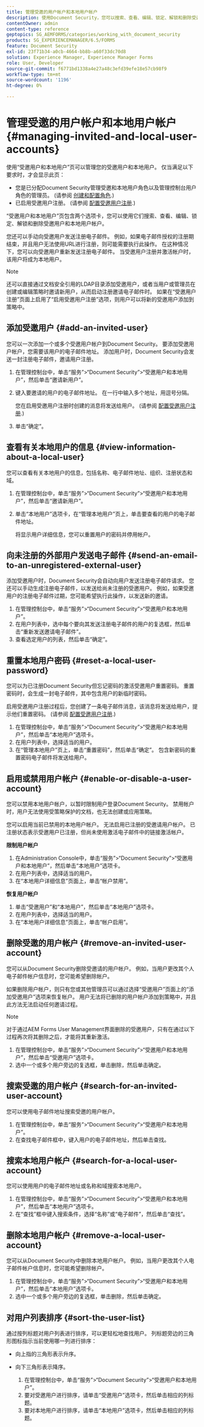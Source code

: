 ```yaml
---
title: 管理受邀的用户帐户和本地用户帐户
description: 使用Document Security，您可以搜索、查看、编辑、锁定、解锁和删除受邀和本地用户帐户。
contentOwner: admin
content-type: reference
geptopics: SG_AEMFORMS/categories/working_with_document_security
products: SG_EXPERIENCEMANAGER/6.5/FORMS
feature: Document Security
exl-id: 23f71b34-a0cb-4664-bb8b-a60f33dc70d8
solution: Experience Manager, Experience Manager Forms
role: User, Developer
source-git-commit: f6771bd1338a4e27a48c3efd39efe18e57cb98f9
workflow-type: tm+mt
source-wordcount: '1196'
ht-degree: 0%

---
```


# 管理受邀的用户帐户和本地用户帐户 {#managing-invited-and-local-user-accounts}

使用“受邀用户和本地用户”页可以管理您的受邀用户和本地用户。 仅当满足以下要求时，才会显示此页：

* 您是已分配Document Security管理受邀和本地用户角色以及管理控制台用户角色的管理员。 (请参阅 [创建和配置角色](/help/forms/using/admin-help/creating-configuring-roles.md#creating-and-configuring-roles).)
* 已启用受邀用户注册。 (请参阅 [配置受邀用户注册](/help/forms/using/admin-help/configuring-client-server-options.md#configuring-invited-user-registration).)

“受邀用户和本地用户”页包含两个选项卡，您可以使用它们搜索、查看、编辑、锁定、解锁和删除受邀用户和本地用户帐户。

您还可以手动向受邀用户发送注册电子邮件。 例如，如果电子邮件授权的注册期结束，并且用户无法使用URL进行注册，则可能需要执行此操作。 在这种情况下，您可以向受邀用户重新发送注册电子邮件。 当受邀用户注册并激活帐户时，该用户将成为本地用户。

>[!NOTE]
>
>还可以直接通过文档安全引用的LDAP目录添加受邀用户，或者当用户或管理员在创建或编辑策略时邀请新用户，从而启动注册邀请电子邮件时。 如果在“受邀用户注册”页面上启用了“启用受邀用户注册”选项，则用户可以将新的受邀用户添加到策略中。

## 添加受邀用户 {#add-an-invited-user}

您可以一次添加一个或多个受邀用户帐户到Document Security。 要添加受邀用户帐户，您需要该用户的电子邮件地址。 添加用户时，Document Security会发送一封注册电子邮件，邀请用户注册。

1. 在管理控制台中，单击“服务”>“Document Security”>“受邀用户和本地用户”，然后单击“邀请新用户”。
1. 键入要邀请的用户的电子邮件地址。 在一行中输入多个地址，用逗号分隔。

   您在启用受邀用户注册时创建的消息将发送给用户。 (请参阅 [配置受邀用户注册](/help/forms/using/admin-help/configuring-client-server-options.md#configuring-invited-user-registration).)

1. 单击“确定”。

## 查看有关本地用户的信息 {#view-information-about-a-local-user}

您可以查看有关本地用户的信息，包括名称、电子邮件地址、组织、注册状态和域。

1. 在管理控制台中，单击“服务”>“Document Security”>“受邀用户和本地用户”，然后单击“邀请新用户”。
1. 单击“本地用户”选项卡，在“管理本地用户”页上，单击要查看的用户的电子邮件地址。

   将显示用户详细信息，您可以重置用户的密码并停用帐户。

## 向未注册的外部用户发送电子邮件 {#send-an-email-to-an-unregistered-external-user}

添加受邀用户时，Document Security会自动向用户发送注册电子邮件请求。 您还可以手动生成注册电子邮件，以发送给尚未注册的受邀用户。 例如，如果受邀用户的注册电子邮件过期，您可能希望执行此操作，以发送新的邀请。

1. 在管理控制台中，单击“服务”>“Document Security”>“受邀用户和本地用户”。
1. 在用户列表中，选中每个要向其发送注册电子邮件的用户的复选框，然后单击“重新发送邀请电子邮件”。
1. 查看选定用户的列表，然后单击“确定”。

## 重置本地用户密码 {#reset-a-local-user-password}

您可以为已注册Document Security但忘记密码的激活受邀用户重置密码。 重置密码时，会生成一封电子邮件，其中包含用户的新临时密码。

启用受邀用户注册过程后，您创建了一条电子邮件消息，该消息将发送给用户，提示他们重置密码。 (请参阅 [配置受邀用户注册](/help/forms/using/admin-help/configuring-client-server-options.md#configuring-invited-user-registration).)

1. 在管理控制台中，单击“服务”>“Document Security”>“受邀用户和本地用户”，然后单击“本地用户”选项卡。
1. 在用户列表中，选择适当的用户。
1. 在“管理本地用户”页上，单击“重置密码”，然后单击“确定”。 包含新密码的重置密码电子邮件将发送给用户。

## 启用或禁用用户帐户 {#enable-or-disable-a-user-account}

您可以禁用本地用户帐户，以暂时限制用户登录Document Security。 禁用帐户时，用户无法使用受策略保护的文档，也无法创建或应用策略。

您可以启用当前已禁用的本地用户帐户。 无法启用已注册的受邀请用户帐户。 已注册状态表示受邀用户已注册，但尚未使用激活电子邮件中的链接激活帐户。

**限制用户帐户**

1. 在Administration Console中，单击“服务”>“Document Security”>“受邀用户和本地用户”，然后单击“本地用户”选项卡。
1. 在用户列表中，选择适当的用户。
1. 在“本地用户详细信息”页面上，单击“帐户禁用”。

**恢复用户帐户**

1. 单击“受邀用户”和“本地用户”，然后单击“本地用户”选项卡。
1. 在用户列表中，选择适当的用户。
1. 在“本地用户详细信息”页面上，单击“帐户启用”。

## 删除受邀的用户帐户 {#remove-an-invited-user-account}

您可以从Document Security删除受邀请的用户帐户。 例如，当用户更改其个人电子邮件帐户信息时，您可能希望删除帐户。

如果删除用户帐户，则只有您或其他管理员可以通过选择“受邀用户”页面上的“添加受邀用户”选项来恢复帐户。 用户无法将已删除的用户帐户添加到策略中，并且此方法无法启动任何邀请过程。

>[!NOTE]
>
>对于通过AEM Forms User Management界面删除的受邀用户，只有在通过以下过程再次将其删除之后，才能将其重新激活。

1. 在管理控制台中，单击“服务”>“Document Security”>“受邀用户和本地用户”，然后单击“受邀用户”选项卡。
1. 选中一个或多个用户旁边的复选框，单击删除，然后单击确定。

## 搜索受邀的用户帐户 {#search-for-an-invited-user-account}

您可以使用电子邮件地址搜索受邀的用户帐户。

1. 在管理控制台中，单击“服务”>“Document Security”>“受邀用户和本地用户”。
1. 在查找电子邮件框中，键入用户的电子邮件地址，然后单击查找。

## 搜索本地用户帐户 {#search-for-a-local-user-account}

您可以使用用户的电子邮件地址或名称和域搜索本地用户。

1. 在管理控制台中，单击“服务”>“Document Security”>“受邀用户和本地用户”，然后单击“本地用户”选项卡。
1. 在“查找”框中键入搜索条件，选择“名称”或“电子邮件”，然后单击“查找”。

## 删除本地用户帐户 {#remove-a-local-user-account}

您可以从Document Security中删除本地用户帐户。 例如，当用户更改其个人电子邮件帐户信息时，您可能希望删除帐户。

1. 在管理控制台中，单击“服务”>“Document Security”>“受邀用户和本地用户”，然后单击“本地用户”选项卡。
1. 选中一个或多个用户旁边的复选框，单击删除，然后单击确定。

## 对用户列表排序 {#sort-the-user-list}

通过按列标题对用户列表进行排序，可以更轻松地查找用户。 列标题旁边的三角形图标指示当前使用哪一列进行排序：

* 向上指的三角形表示升序。
* 向下三角形表示降序。

   1. 在管理控制台中，单击“服务”>“Document Security”>“受邀用户和本地用户”。
   1. 要对受邀用户进行排序，请单击“受邀用户”选项卡，然后单击相应的列标题。
   1. 要对本地用户进行排序，请单击“本地用户”选项卡，然后单击相应的列标题。
